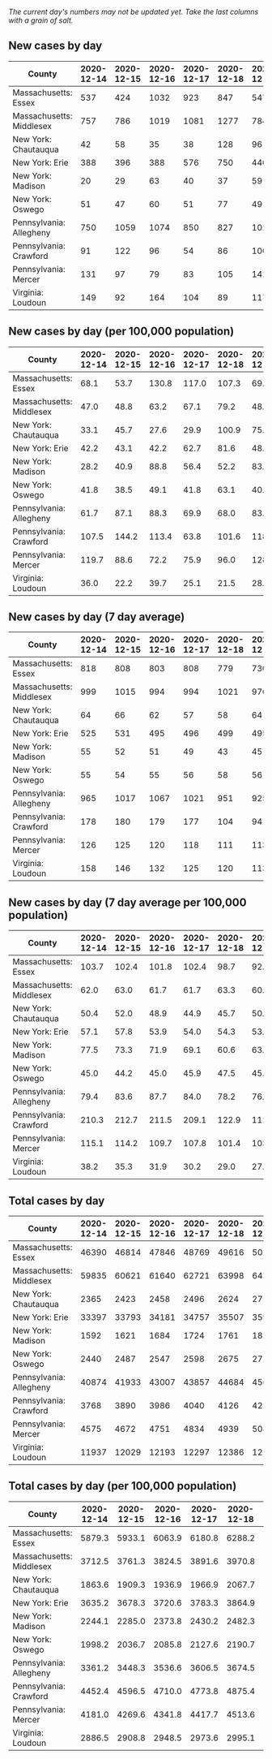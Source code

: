 _The current day's numbers may not be updated yet. Take the last columns with a grain of salt._
## New cases by day

| County | 2020-12-14 | 2020-12-15 | 2020-12-16 | 2020-12-17 | 2020-12-18 | 2020-12-19 | 2020-12-20 |
| --- | --- | --- | --- | --- | --- | --- | --- |
| Massachusetts: Essex | 537 | 424 | 1032 | 923 | 847 | 547 | 739 |
| Massachusetts: Middlesex | 757 | 786 | 1019 | 1081 | 1277 | 784 | 871 |
| New York: Chautauqua | 42 | 58 | 35 | 38 | 128 | 96 | 50 |
| New York: Erie | 388 | 396 | 388 | 576 | 750 | 446 | 447 |
| New York: Madison | 20 | 29 | 63 | 40 | 37 | 59 | 45 |
| New York: Oswego | 51 | 47 | 60 | 51 | 77 | 49 | 58 |
| Pennsylvania: Allegheny | 750 | 1059 | 1074 | 850 | 827 | 1015 | 631 |
| Pennsylvania: Crawford | 91 | 122 | 96 | 54 | 86 | 100 | 55 |
| Pennsylvania: Mercer | 131 | 97 | 79 | 83 | 105 | 141 | 86 |
| Virginia: Loudoun | 149 | 92 | 164 | 104 | 89 | 117 | 179 |

## New cases by day (per 100,000 population)

| County | 2020-12-14 | 2020-12-15 | 2020-12-16 | 2020-12-17 | 2020-12-18 | 2020-12-19 | 2020-12-20 |
| --- | --- | --- | --- | --- | --- | --- | --- |
| Massachusetts: Essex | 68.1 | 53.7 | 130.8 | 117.0 | 107.3 | 69.3 | 93.7 |
| Massachusetts: Middlesex | 47.0 | 48.8 | 63.2 | 67.1 | 79.2 | 48.6 | 54.0 |
| New York: Chautauqua | 33.1 | 45.7 | 27.6 | 29.9 | 100.9 | 75.6 | 39.4 |
| New York: Erie | 42.2 | 43.1 | 42.2 | 62.7 | 81.6 | 48.5 | 48.7 |
| New York: Madison | 28.2 | 40.9 | 88.8 | 56.4 | 52.2 | 83.2 | 63.4 |
| New York: Oswego | 41.8 | 38.5 | 49.1 | 41.8 | 63.1 | 40.1 | 47.5 |
| Pennsylvania: Allegheny | 61.7 | 87.1 | 88.3 | 69.9 | 68.0 | 83.5 | 51.9 |
| Pennsylvania: Crawford | 107.5 | 144.2 | 113.4 | 63.8 | 101.6 | 118.2 | 65.0 |
| Pennsylvania: Mercer | 119.7 | 88.6 | 72.2 | 75.9 | 96.0 | 128.9 | 78.6 |
| Virginia: Loudoun | 36.0 | 22.2 | 39.7 | 25.1 | 21.5 | 28.3 | 43.3 |

## New cases by day (7 day average)

| County | 2020-12-14 | 2020-12-15 | 2020-12-16 | 2020-12-17 | 2020-12-18 | 2020-12-19 | 2020-12-20 |
| --- | --- | --- | --- | --- | --- | --- | --- |
| Massachusetts: Essex | 818 | 808 | 803 | 808 | 779 | 730 | 721 |
| Massachusetts: Middlesex | 999 | 1015 | 994 | 994 | 1021 | 976 | 939 |
| New York: Chautauqua | 64 | 66 | 62 | 57 | 58 | 64 | 64 |
| New York: Erie | 525 | 531 | 495 | 496 | 499 | 495 | 484 |
| New York: Madison | 55 | 52 | 51 | 49 | 43 | 45 | 42 |
| New York: Oswego | 55 | 54 | 55 | 56 | 58 | 56 | 56 |
| Pennsylvania: Allegheny | 965 | 1017 | 1067 | 1021 | 951 | 925 | 887 |
| Pennsylvania: Crawford | 178 | 180 | 179 | 177 | 104 | 94 | 86 |
| Pennsylvania: Mercer | 126 | 125 | 120 | 118 | 111 | 113 | 103 |
| Virginia: Loudoun | 158 | 146 | 132 | 125 | 120 | 113 | 128 |

## New cases by day (7 day average per 100,000 population)

| County | 2020-12-14 | 2020-12-15 | 2020-12-16 | 2020-12-17 | 2020-12-18 | 2020-12-19 | 2020-12-20 |
| --- | --- | --- | --- | --- | --- | --- | --- |
| Massachusetts: Essex | 103.7 | 102.4 | 101.8 | 102.4 | 98.7 | 92.5 | 91.4 |
| Massachusetts: Middlesex | 62.0 | 63.0 | 61.7 | 61.7 | 63.3 | 60.6 | 58.3 |
| New York: Chautauqua | 50.4 | 52.0 | 48.9 | 44.9 | 45.7 | 50.4 | 50.4 |
| New York: Erie | 57.1 | 57.8 | 53.9 | 54.0 | 54.3 | 53.9 | 52.7 |
| New York: Madison | 77.5 | 73.3 | 71.9 | 69.1 | 60.6 | 63.4 | 59.2 |
| New York: Oswego | 45.0 | 44.2 | 45.0 | 45.9 | 47.5 | 45.9 | 45.9 |
| Pennsylvania: Allegheny | 79.4 | 83.6 | 87.7 | 84.0 | 78.2 | 76.1 | 72.9 |
| Pennsylvania: Crawford | 210.3 | 212.7 | 211.5 | 209.1 | 122.9 | 111.1 | 101.6 |
| Pennsylvania: Mercer | 115.1 | 114.2 | 109.7 | 107.8 | 101.4 | 103.3 | 94.1 |
| Virginia: Loudoun | 38.2 | 35.3 | 31.9 | 30.2 | 29.0 | 27.3 | 31.0 |

## Total cases by day

| County | 2020-12-14 | 2020-12-15 | 2020-12-16 | 2020-12-17 | 2020-12-18 | 2020-12-19 | 2020-12-20 |
| --- | --- | --- | --- | --- | --- | --- | --- |
| Massachusetts: Essex | 46390 | 46814 | 47846 | 48769 | 49616 | 50163 | 50902 |
| Massachusetts: Middlesex | 59835 | 60621 | 61640 | 62721 | 63998 | 64782 | 65653 |
| New York: Chautauqua | 2365 | 2423 | 2458 | 2496 | 2624 | 2720 | 2770 |
| New York: Erie | 33397 | 33793 | 34181 | 34757 | 35507 | 35953 | 36400 |
| New York: Madison | 1592 | 1621 | 1684 | 1724 | 1761 | 1820 | 1865 |
| New York: Oswego | 2440 | 2487 | 2547 | 2598 | 2675 | 2724 | 2782 |
| Pennsylvania: Allegheny | 40874 | 41933 | 43007 | 43857 | 44684 | 45699 | 46330 |
| Pennsylvania: Crawford | 3768 | 3890 | 3986 | 4040 | 4126 | 4226 | 4281 |
| Pennsylvania: Mercer | 4575 | 4672 | 4751 | 4834 | 4939 | 5080 | 5166 |
| Virginia: Loudoun | 11937 | 12029 | 12193 | 12297 | 12386 | 12503 | 12682 |

## Total cases by day (per 100,000 population)

| County | 2020-12-14 | 2020-12-15 | 2020-12-16 | 2020-12-17 | 2020-12-18 | 2020-12-19 | 2020-12-20 |
| --- | --- | --- | --- | --- | --- | --- | --- |
| Massachusetts: Essex | 5879.3 | 5933.1 | 6063.9 | 6180.8 | 6288.2 | 6357.5 | 6451.2 |
| Massachusetts: Middlesex | 3712.5 | 3761.3 | 3824.5 | 3891.6 | 3970.8 | 4019.5 | 4073.5 |
| New York: Chautauqua | 1863.6 | 1909.3 | 1936.9 | 1966.9 | 2067.7 | 2143.4 | 2182.8 |
| New York: Erie | 3635.2 | 3678.3 | 3720.6 | 3783.3 | 3864.9 | 3913.5 | 3962.1 |
| New York: Madison | 2244.1 | 2285.0 | 2373.8 | 2430.2 | 2482.3 | 2565.5 | 2628.9 |
| New York: Oswego | 1998.2 | 2036.7 | 2085.8 | 2127.6 | 2190.7 | 2230.8 | 2278.3 |
| Pennsylvania: Allegheny | 3361.2 | 3448.3 | 3536.6 | 3606.5 | 3674.5 | 3758.0 | 3809.9 |
| Pennsylvania: Crawford | 4452.4 | 4596.5 | 4710.0 | 4773.8 | 4875.4 | 4993.6 | 5058.5 |
| Pennsylvania: Mercer | 4181.0 | 4269.6 | 4341.8 | 4417.7 | 4513.6 | 4642.5 | 4721.1 |
| Virginia: Loudoun | 2886.5 | 2908.8 | 2948.5 | 2973.6 | 2995.1 | 3023.4 | 3066.7 |
